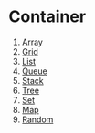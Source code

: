 # Container
1. [Array](Array/README.md)<br>
2. [Grid](Grid/README.md)<br>
3. [List](List/README.md)<br>
4. [Queue](Queue/README.md)<br>
5. [Stack](Stack/README.md)<br>
6. [Tree](Tree/README.md)<br>
7. [Set](Set/README.md)<br>
8. [Map](Map/README.md)<br>
9. [Random](Random/README.md)<br>
